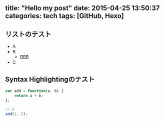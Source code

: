 title: "Hello my post"
date: 2015-04-25 13:50:37
categories: tech
tags: [GitHub, Hexo]
---

リストのテスト
--------------

- A
- B
    - BBB
- C

Syntax Highlightingのテスト
---------------------------

```javascript
var add = function(a, b) {
    return a + b;
};

// 6
add(1, 5);
```
